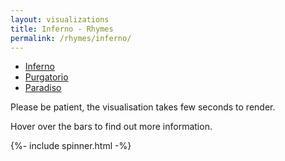 ```yaml
---
layout: visualizations
title: Inferno - Rhymes
permalink: /rhymes/inferno/
---
```


<ul class="submenu">
  <li><a href="#" class="active">Inferno</a></li>
  <li><a href="../purgatorio/">Purgatorio</a></li>
  <li><a href="../paradiso/">Paradiso</a></li>
</ul>

<p>Please be patient, the visualisation takes few seconds to render.</p>

<p>Hover over the bars to find out more information.</p>

{%- include spinner.html -%}

<div class="collapsible">
  <svg width="1080" height="47200" id="stacked_inf"></svg>
</div>